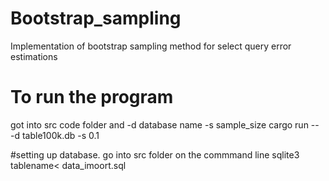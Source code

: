 # Bootstrap_sampling
Implementation of bootstrap sampling method for select query error estimations

# To run the program
got into src code folder and
-d database name
-s sample_size 
cargo run -- -d table100k.db -s 0.1

#setting up database. 
go into src folder
on the commmand line 
sqlite3 tablename< data_imoort.sql
